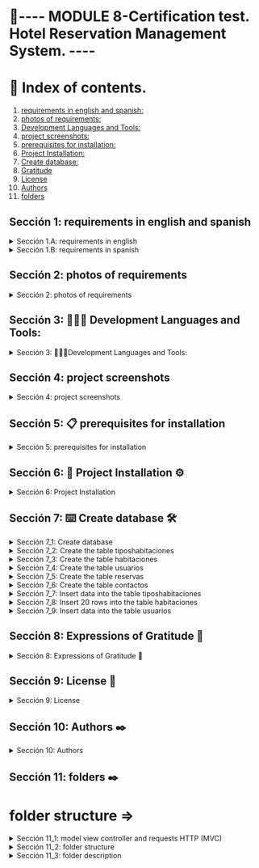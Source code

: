 # <h1 class="text-center"> 🚀---- MODULE 8-Certification test. <br> Hotel Reservation Management System. ---- </h1>

 # 📌 Index of contents.

1. [requirements in english and spanish: ](#requirements-in-english-and-spanish)
2. [photos of requirements: ](#photos-of-requirements)
3. [ Development Languages and Tools: ](#tools)
4. [ project screenshots: ](#project-screenshots)
5. [prerequisites for installation: ](#prerequisites-for-installation)
6. [Project Installation: ](#Project-Installation)
7. [Create database: ](#Create-database)
8. [Gratitude](#Gratitude)
9. [License](#License)
10. [Authors](#Authors)
11. [folders](#folders)

## Sección 1: requirements in english and spanish <a name="requirements-in-english-and-spanish"></a>

<details>
  <summary>Sección 1.A: requirements in english</summary>   
    <div>
        <p>
            Test hotel reservation management system. Congratulations on getting this far! This project is the pinnacle of everything you have learned so far in the course. Here, you will put your development skills to the test, to build a reservation management system that is functional, attractive and adaptable to different devices. The objective of this test is to develop a complete and dynamic web application that functions as a centralized hotel reservation management system. This system will allow users (administrator and guest) to efficiently manage all aspects related to reservations. Don't worry, you won't be alone. A team has been designated that will provide you with the necessary information to proceed with the development of the project: Detailed project information, flow diagram, physical model, wireframes at the end of the document. Functional system requirements: responsive fronted: use html, css (Bootstrap) and javascript to create a fronted that adapts to various devices, implement an intuitive design that facilitates navigation and user interactions. Data model: Users: detail such as username, email, password and user type. (Administrator, guest). Any user who registers will be a guest until they are changed to administrator. Rooms: information such as room type number (single, double or suite), description, price and availability. Reservations: Information about the reservation request, delivery dates, departure date, selected rooms and associated guest. Room types: types available, single double and suite. Contact: fields for name, email and message. Functionalities The root route must reach the home page, there must be a contact view with its respective form. If the user is not authenticated, they would not be able to enter the CRUD of /rooms and /reservations. If you try to access views other than home and contact, you will be redirected to the start section view. Upon authentication you will be sent to view/rooms. The login and register links will be displayed in the navigation bar if the user is not authenticated. By clicking on them, you will be redirected to your corresponding visits. If the user is authenticated, the username and a link to close the section will be displayed in the navigation bar. Which will redirect you to the start section view when you click on it, the /rooms view should show 10 of the available rooms through pagination and have a filter where the user can filter by type and price. Administrator users will be able to generate rooms from the /room/new view. But the guest type user only has permissions to view the list of available rooms. The /room/id view should show all the room information and allow reservations to be made using a form where the check-in date and check-out date will be inserted. There must be a list of /reservations in which the administrator user. You will have the list of reserved rooms and you will be able to manage the status of available rooms to occupied. Database: create a file called "reservas_hotel.sql" that contains the database creation process, the tables with their restrictions and relationships. Seed data: The creation of seed data for the project database tables is requested. This data can be included within the file, "reservas_hotel.sql" or in a separate file in CSV format called "reservas_hotel.csv". Non-functional requirements: project name: hotel_reservations. Fronted technologies: HTML, css, Bootstrap, JavaScript, jQuery, handlebars.js. Backend technologies: node.js, express, node.js libraries. Database: PostgreSQL, ORM, the use of an ORM is allowed for database connection and logic. Database name: hotel_reservations. Code organization: keep database connection logic separate in a file, keep database queries separate, keep server logic separate. Required files packet. json, packet-lock. json, readme.md. Individual development: the development of the test must be individual. Restrictions: it is prohibited to upload the code to Github or share it on platforms or with other students. Deliverables: compressed files: the source code of the project must be compressed in a file with the extension ".zip" if the file must have the name of the project "reservas_ hotel.zip", separated by underscores without spaces or capital letters, it is not You must not include either the ".git" folder or the "node_modules" folder in the zip file. SQL files: a file with a ".sql" extension must be included that contains the commands for creating the database, tables and inserting data. The file should be called "hotel reservations.sql" and should go inside the project folder. Readme.md: Readme.md file with the following sections: Project name, hotel reservation management system. Project Description: Use the requirements paragraph, screenshot of the project, include screenshots of the following views: home, registration, rooms, room/id, reservation/new. Prerequisites or dependencies to install. Project installation. Command to run the project. Command to load the database or look at the models. Command to load the seed data to the database. Access credentials according to user type, after loading the seed data: For administrator type user: email: administrator@mail.com password: Abc123·. For guest type user: email: huesped@mail.com password: Abc123·. You can use the following template as a reference to generate your readme.md file: https://github.com/brayandiazc/template-readme-es. Recommendations: requirements and deliverables: Carefully read each of the requirements and deliverables before starting. Folder Creation Create a folder with the name "hotel reservation" for your project. Project initialization with node.js: Initialize your project with node.js using the following command. npm init -y . Installation of the libraries: install the necessary libraries with the following command: npm install express, nodemon, libraries. Files A server.js file is generated to handle the server logic. Generate a db.js file for database configuration, database configuration, configure your connection to the PostgreSQL database. Use primary keys on all tables. ID serial primary key. Use foreign keys whenever necessary. Foreign key. Using git while developing the project. Gitignore file generates a gitignore file with the following configuration: Use of handlebars and Bootstrap: use of handlebars.js to work with templates and components in the views use the bootstrap components in conjunction with CSS to style your views you can find the documentation from Bootstrap: Add javascript dependencies to your project if necessary. 
        </p>
    </div>
</details>

<details>
  <summary>Sección 1.B: requirements in spanish</summary>  
    <div>
        <p>
            Prueba sistema de gestión de reservas para hotel. ¡Felicidades por llegar hasta aquí!. Este proyecto es el pináculo de todo lo que has aprendido hasta ahora en el curso. Aquí, pondrás a prueba tus habilidades de desarrollo, para construir un sistema de gestión de reservas que sea funcional, atractivo y adaptable a distintos dispositivos. El objetivo de esta prueba es desarrollar una aplicación web completa y dinámica que funcione como un sistema centralizado de gestión de reservas de hoteles. Este sistema permitirá a los usuarios (administrador y huésped) gestionar eficientemente todos los aspectos relacionados con las reservas. No te preocupes, no estarás solo. Se ha designado un equipo que te hará entrega de la información necesaria para proceder con el desarrollo del proyecto: Información detallada del proyecto, diagrama de flujo, modelo físico, wireframes al final del documento. Requerimientos funcionales del sistema: fronted responsivo: utilizar html, css (Bootstrap) y javascript para crear un fronted que se adapte a varios dispositivos, implementar un diseño intuitivo que facilite la navegación y las interacciones de los usuarios. Modelo de datos: Usuarios: detalle como nombre de usuario, correo electrónico, contraseña y tipo de usuario. (Administrador, huésped). todo usuario que se registre será un huésped hasta que se le cambie a administrador. Habitaciones: información como número de habitación tipo (simple, doble o suite) descripción, precio y disponibilidad. Reservas: información sobre la solicitud de reservas, fechas de entrega, fecha de salida, habitaciones seleccionadas y huésped asociado. Tipos de habitaciones: tipos disponibles, simple doble y suite. Contacto: campos para nombre, correo electrónico y mensaje. Funcionalidades la ruta a raíz debe llegar a la página de inicio, debe existir una vista de contacto con su respectivo formulario. Si el usuario no se encuentra autenticado, no podría ingresar al CRUD de /habitaciones y /reservas. Si trata de acceder a otras vistas diferentes a inicio y contacto será redireccionado a la vista de iniciar sección. Al autenticarse será enviado a la vista /habitaciones. Los enlaces de iniciar sesión y registrarse se mostrarán en la barra de navegación si el usuario no autenticado. Al pulsarlos, redireccionara a sus visitas correspondientes. Si el usuario está autenticado en la barra de navegación se mostrará su username y un enlace para cerrar sección. El cual lo redireccionará a la vista de iniciar sección al hacer clic en él, la vista de /habitaciones debe mostrar 10 de las habitaciones disponibles mediante paginación y contar con un filtro donde la el usuario podrá filtrar por tipo y precio. Los usuarios de tipo administrador podrán generar las habitaciones desde la vista /habitación/nueva. Pero el usuario de tipo huésped solo tiene permisos para visualizar el listado de habitaciones disponibles. La vista /habitación/id debe mostrar toda la información de la habitación y permitir hacer reservas mediante un formulario donde se insertarán la fecha de ingreso y la fecha de salida. Debe existir una lista de /reservas en la cual el usuario administrador. Tendrá el listado de las habitaciones reservadas y podrá gestionar el estado de las habitaciones disponibles a ocupada. Base de datos: crea un archivo llamado "reservas_ hotel.sql" que contenga el proceso de la creación de la base de datos, las tablas con sus restricciones y relaciones. Datos semilla: Se solicita la creación de datos semillas para las tablas de la base de datos del proyecto. Estos datos pueden estar incluidos dentro del archivo, "reservas_ hotel.sql"o en un archivo separado en formato CSV llamado "reservas_ hotel.csv".  Requerimientos no funcionales: nombre del proyecto: reservas_ hotel. Tecnologías fronted: HTML, css, Bootstrap, JavaScript, jQuery, handlebars.js. Tecnologías backend: node.js, express, librerías de node.js. Base de datos: PostgreSQL, ORM, se permite que el uso de un ORM para la conexión y lógica de la base de datos. Nombre de la base de datos: reservas_ hotel. Organización del código: mantener separada a la lógica de conexión a la base de datos en un archivo, mantener separadas las consultas a la base de datos, mantener separada la lógica del servidor. Archivos requeridos packet. json, packet-lock. json, readme.md. Desarrollo individual: el desarrollo de la prueba debe ser individual. Restricciones: se prohíbe subir el código a Github o compartirlo en plataformas o con otros estudiantes. Entregables: archivos comprimido: el código fuente del proyecto debe estar comprimido en un archivo con la extensión ".zip" si el archivo debe llevar el nombre del proyecto "reservas_ hotel.zip", separado por guiones bajos sin espacios ni mayúscula, no se debe incluir la carpeta ".git" ni la carpeta "node_modules" en el archivo comprimido. Archivos SQL: se debe incluir un archivo con extensión ".sql" que contenga los comandos para la creación de la base de datos, tablas e inserción de datos. El archivo debe llamarse "reservas hotel.sql" Y debe ir dentro de la carpeta del proyecto. Readme.md: Archivo readme.md con las siguientes secciones: Nombre del proyecto, sistema de gestión de reservas para hotel. Descripción del proyecto: utiliza el párrafo de objetivos, captura de pantalla del proyecto, incluir capturas de pantalla de las siguientes vistas: home, registro, habitaciones, habitación/id, reserva/nueva. Prerequisitos o dependencias a instalar. Instalación del proyecto. Comando para ejecutar el proyecto. Comando para cargar la base de datos o mirar los modelos. Comando para cargar los datos semilla a la base de datos. Credenciales de acceso según tipo de usuario, luego de cargar los datos semilla: Para usuario de tipo administrador: email: administrador@mail.com contraseña: Abc123·. Para usuario tipo huésped: email: huesped@mail.com contraseña: Abc123·. Puedes usar la siguiente plantilla como referencia para generar tu archivo readme.md: https://github.com/brayandiazc/template-readme-es. Recomendaciones: requerimientos y entregables: Lee cuidadosamente cada uno de los requerimientos y entregables antes de comenzar. Creación de la carpeta crea una carpeta con el nombre de "reserva hotel" para tu proyecto. Inicialización del proyecto con node.js: inicializa tu proyecto con node.js usando el siguiente comando. npm init -y . Instalación de las librerías: instalar las librerías necesarias con el siguiente comando: npm install express, nodemon, librerías. Archivos se genera un archivo server.js para manejar la lógica del servidor. Genera un archivo db.js para la configuración de la base de datos, configuración de la base de datos, configurar tu conexión a la base de datos PostgreSQL. Utiliza llaves primarias en todas las tablas. ID serial primary key. Usa las llaves foráneas siempre que sean necesarias. Foreign key. Uso de git mientras estás desarrollando el proyecto. Archivo gitignore genera un archivo gitignore con la siguiente configuración: Uso de handlebars y Bootstrap: uso de handlebars.js para trabajar con plantillas y componentes en las vistas utiliza los componentes de bootstrap en conjunto con CSS para dar estilos a tus vistas puedes encontrar la documentación de Bootstrap:. Agrega las dependencias de javascript a tu proyecto de ser necesarias.  
        </p>
    </div>
</details>

## Sección 2: photos of requirements <a name="photos-of-requirements"></a>

<details>
  <summary>Sección 2: photos of requirements</summary>
    <div>
        <img src="./assets/img/1_1.jpg" alt="">
        <img src="./assets/img/1_2.jpg" alt="">
        <img src="./assets/img/1_3.jpg" alt="">
        <img src="./assets/img/1_4.jpg" alt="">
        <img src="./assets/img/1_5.jpg" alt="">
        <img src="./assets/img/1_6.jpg" alt="">
        <img src="./assets/img/1_7.jpg" alt="">
    </div>
</details>

## Sección 3: 👨🏽‍💻 Development Languages and Tools:  <a name="tools"></a>

<details>
  <summary>Sección 3:  👨🏽‍💻Development Languages and Tools: </summary>  
    <div>
        <img width="70px" 
        height="70px" 
        style="margin: 10px"
        src="./assets/img/html.svg"> &nbsp;
        <img width="70px" 
        height="70px" 
        style="margin: 10px"
        src="./assets/img/css.svg"> &nbsp;
        <img width="70px" 
        height="70px" 
        style="margin: 10px"
        src="./assets/img/javascript.svg"> &nbsp; &nbsp;
        <img width="70px" 
        height="70px" 
        style="margin: 10px"
        src="./assets/img/markdown.svg"> &nbsp; &nbsp;
        <img width="70px" 
        height="70px" 
        style="margin: 10px"
        src="./assets/img/bootstrap-5-1.svg"> &nbsp; &nbsp;
        <img width="70px" 
        height="70px" 
        style="margin: 10px"
        src="./assets/img/fontawesome-1.svg"> &nbsp; &nbsp;
        <img width="70px" 
        height="70px" 
        style="margin: 10px"
        src="./assets/img/git.svg"> &nbsp; &nbsp;
        <img width="70px" 
        height="70px" 
        style="margin: 10px"
        src="./assets/img/github-icon-1.svg"> &nbsp; &nbsp; 
        <img width="70px" 
        height="70px" 
        style="margin: 10px"
        src="./assets/img/node.svg"> &nbsp; &nbsp; 
        <img width="70px" 
        height="70px" 
        style="margin: 10px"
        src="./assets/img/npm-square-red-1.svg"> &nbsp; &nbsp; 
        <img width="70px" 
        height="70px" 
        style="margin: 10px"
        src="./assets/img/toptal-logo-wordmark.svg"> &nbsp; &nbsp;  
        <img width="70px" 
        height="70px" 
        style="margin: 10px"
        src="./assets/img/visual-studio-code-1.svg"> &nbsp; &nbsp; 
        <img width="70px" 
        height="70px" 
        style="margin: 10px"
        src="./assets/img/postgresql.svg"> &nbsp; &nbsp; 
        <img width="70px" 
        height="70px" 
        style="margin: 10px"
        src="./assets/img/dbeaver-head.png"> &nbsp; &nbsp; 
        <img width="70px" 
        height="70px" 
        style="margin: 10px"
        src="./assets/img/gmail-icon.svg"> &nbsp; &nbsp; 
        <img width="70px" 
        height="70px" 
        style="margin: 10px"
        src="./assets/img/jwtio-json-web-token.svg"> &nbsp; &nbsp; 
    </div>
</details>

## Sección 4: project screenshots <a name="project-screenshots"></a>

<details>
  <summary>Sección 4: project screenshots </summary>
    <div>        
        ### Home.hbs
        <img src="./assets/img/2_1.jpg" alt="Home">
        ### Registro.hbs
        <img src="./assets/img/2_2.jpg" alt="Registro">        
        ### Login.hbs
        <img src="./assets/img/2_3.jpg" alt="Login">
        ### Contacto.hbs
        <img src="./assets/img/2_4.jpg" alt="Contacto">
        ### Admin.hbs room
        <img src="./assets/img/2_5A.jpg" alt="Admin">        
        ### Admin.hbs reservation
        <img src="./assets/img/2_5B.jpg" alt="Admin">        
        ### Admin.hbs user
        <img src="./assets/img/2_5C.jpg" alt="Admin">        
        ### Customer.hbs room
        <img src="./assets/img/2_6A.jpg" alt="Customer">        
        ### Customer.hbs reservation
        <img src="./assets/img/2_6B.jpg" alt="Customer">        
        ### Perfil.hbs
        <img src="./assets/img/2_7.jpg" alt="Perfil">
        ### AddReservation.hbs
        <img src="./assets/img/2_8.jpg" alt="AddReservation">        
        ### AddRoom.hbs
        <img src="./assets/img/2_9.jpg" alt="AddRoom">        
        ### Undefined.hbs
        <img src="./assets/img/2_10.jpg" alt="Undefined">
    </div>
</details>

## Sección 5: 📋 prerequisites for installation <a name="prerequisites-for-installation"></a>

<details>
  <summary>Sección 5: prerequisites for installation</summary>
    <div>
        <p>
            These instructions will guide you to get a copy of this project up and running on your local machine for development and testing purposes.
            List of software and tools, which you need to install and run this project:
            - Operating System (e.g. Windows 11)
            - code editor (e.g. visual Studio Code or Atom)
            - Database (e.g. PostgreSQL, Dbeaver or Neon)
            - Internet to run it in Render
        </p>
    </div>
</details>

## Sección 6: 🔧 Project Installation ⚙️ <a name="Project-Installation"></a>

<details>
  <summary>Sección 6: Project Installation</summary>     
        installing the dependencies in Node.js with the following command :
installing the dependencies in Node.js with the following command :
📦Build Command...

```bash
# npm i
```

Start Command...

```bash
# npm start
```
               
</details>

## Sección 7: ⌨️ Create database 🛠️ <a name="Create-database"></a>

<details>
  <summary>Sección 7_1: Create database</summary>
    <div>
        <p>-- Create the database--------
            CREATE DATABASE reservas_hotel;          
        </p>
    </div>
</details>

<details>
  <summary>Sección 7_2: Create the table tiposhabitaciones</summary>
    <div>
        <p>-- Create the table tiposhabitaciones
            CREATE TABLE tiposhabitaciones (
                id SERIAL PRIMARY KEY,
                tipo VARCHAR(50) NOT NULL
            );
        </p>
    </div>
</details>

<details>
  <summary>Sección 7_3: Create the table habitaciones</summary>
    <div>
        <p>-- Create the table habitaciones-----
            CREATE TABLE habitaciones (
                id SERIAL PRIMARY KEY,
                numero INT NOT NULL,
                tipo_habitacion_id INT REFERENCES tiposhabitaciones(id),
                descripcion TEXT,
                precio DECIMAL(10, 2),
                disponibilidad BOOLEAN
            );
        </p>
    </div>
</details>

<details>
  <summary>Sección 7_4: Create the table usuarios</summary>
    <div>
        <p>-- Create the table usuarios------
            CREATE TABLE usuarios (
                id SERIAL PRIMARY KEY,
                username VARCHAR(50) NOT NULL,
                email VARCHAR(100) NOT NULL,
                password VARCHAR(100) NOT NULL,
                tipo_usuario VARCHAR(50),
                foto VARCHAR(255)
            );
        </p>
    </div>
</details>

<details>
  <summary>Sección 7_5: Create the table reservas</summary>
    <div>
        <p>-- Create the table reservas-------
            CREATE TABLE reservas (
                id SERIAL PRIMARY KEY,
                fecha_reserva DATE,
                fecha_salida DATE,
                habitacion_id INT REFERENCES habitaciones(id),
                cliente_id INT REFERENCES usuarios(id)
            );
        </p>
    </div>
</details>

<details>
  <summary>Sección 7_6: Create the table contactos</summary>
    <div>
        <p>-- Create the table contactos--------
            CREATE TABLE contactos (
                id SERIAL PRIMARY KEY,
                nombre VARCHAR(100),
                email VARCHAR(100),
                mensaje TEXT
            );
        </p>
    </div>
</details>

<details>
  <summary>Sección 7_7: Insert data into the table tiposhabitaciones</summary>
    <div>
        <p>-- Insert data into the table tiposhabitaciones----------
            INSERT INTO tiposhabitaciones (tipo) VALUES
            ('single'),
            ('double'),
            ('suite');            
        </p>
    </div>
</details>

<details>
  <summary>Sección 7_8: Insert 20 rows into the table habitaciones</summary>
    <div>
        <p>-- Insert 20 rows into the table habitaciones, ensuring they match the three existing types------
            INSERT INTO habitaciones (numero, tipo_habitacion_id, descripcion, precio, disponibilidad) VALUES
            (101, 1, 'Single room with private bathroom.', 50.00, true),
            (102, 1, 'Single room with garden view.', 55.00, true),
            (103, 1, 'Single room with pool access.', 60.00, true),
            (201, 2, 'Double room with two beds and garden view.', 80.00, true),
            (202, 2, 'Double room with queen bed.', 85.00, true),
            (203, 2, 'Double room with private balcony.', 90.00, true),
            (204, 2, 'Double room with sea view.', 95.00, true),
            (301, 3, 'Suite with living room and balcony with sea view.', 120.00, true),
            (302, 3, 'Suite with jacuzzi and garden view.', 130.00, true),
            (303, 3, 'Suite with kitchen and living room.', 140.00, true),
            (304, 3, 'Suite with terrace and private pool.', 150.00, true),
            (401, 1, 'Single room with bunk beds for children.', 70.00, true),
            (402, 1, 'Single room accessible for disabled.', 65.00, true),
            (403, 1, 'Single room with desk and ergonomic chair.', 75.00, true),
            (501, 2, 'Double room with jacuzzi.', 100.00, true),
            (502, 2, 'Double room with spa access.', 110.00, true),
            (503, 2, 'Double room with living room.', 115.00, true),
            (601, 3, 'Presidential suite with butler.', 200.00, true),
            (602, 3, 'Executive suite with lounge access.', 180.00, true),
            (603, 3, 'Family suite with two bedrooms.', 160.00, true);            
        </p>
    </div>
</details>

<details>
  <summary>Sección 7_9: Insert data into the table usuarios</summary>
    <div>
        <p>-- Insert data into the table usuarios-----------------------------------
            INSERT INTO usuarios (username, email, password, tipo_usuario, foto) VALUES
            ('user1', 'user1@mail.com', 'p1', 'administrator', 'adam_feliz.jpg'),
            ('user2', 'user2@mail.com', 'p2', 'customer', 'adam.jpg'),
            ('user3', 'user3@mail.com', 'p3', 'customer', 'Danny.jpg'),
            ('user4', 'user4@mail.com', 'p4', 'customer', 'drama.jpg'),
            ('user5', 'user5@mail.com', 'p5', 'customer', 'evelien.jpg'),
            ('user6', 'user6@mail.com', 'p6', 'customer', 'jim.jpg'),
            ('user7', 'user7@mail.com', 'p7', 'customer', 'NOO.jpg'),
            ('user8', 'user8@mail.com', 'p8', 'customer', 'tony.jpg'),
            ('user9', 'user9@mail.com', 'p9', 'customer', 'yoda.jpg'),
            ('user10', 'user10@mail.com', 'p10', 'customer', 'adam.jpg');
        </p>
    </div>
</details>

## Sección 8: Expressions of Gratitude 🎁 <a name="Gratitude"></a>

<details>
  <summary>Sección 8: Expressions of Gratitude 🎁 </summary>  

  I am grateful for the teaching of [Academia Latam](https://desafiolatam.com/). If you found any value in this project or want to contribute, here's what you can do:
    - Share this project with others
    - Invite me a tea ☕
    - Show your appreciation by saying thank you.
</details>

## Sección 9: License 📄 <a name="License"></a>

<details>
  <summary>Sección 9: License</summary>  

  This project is under the XYZ License - see the file [LICENSE.md](LICENSE.md) for details.  
</details>

## Sección 10: Authors ✒️ <a name="Authors"></a>

<details>
  <summary>Sección 10: Authors</summary> 
  
  - **Jonathan Viera L** - _Initial work_ - [Jonathan Viera L](https://github.com/jviera100/m8d35Hotel)

⌨️ with ❤️ by [Jonathan Viera L](https://github.com/jviera100) 😊 
</details>

## Sección 11: folders ✒️ <a name="folders"></a>
# folder structure => 

<details>
  <summary>Sección 11_1: model view controller and requests HTTP (MVC) </summary> 
    <img src="./assets/img/photo_MVC_backend_and_fronted.png" alt="">
    <img src="./assets/img/photo_ApiRestFull_requestsHTTP_CRUD.png" alt="">     
</details>

<details>
  <summary>Sección 11_2: folder structure</summary>
  <img src="./assets/img/folder_structure.jpg" alt="">  
  
- m8d35Hotel/
  - ├── assets/
  - │   ├── css/
  - │   │    ├── alerta-bootstrap.css
  - │   │    ├── body.css
  - │   │    ├── card.css
  - │   │    ├── carousel.css
  - │   │    ├── modal.css
  - │   │    └── navbar.css
  - │   ├── js/
  - │   │    ├── alert-tooltip.js
  - │   │    ├── api.js
  - │   │    ├── button-pdf.js
  - │   │    ├── card.js
  - │   │    ├── color-change-title.js
  - │   │    ├── image-rotation.js
  - │   │    ├── navbar-toggler-rotation.js
  - │   │    └── parpadea-blinking-fadetoggle.js
  - │   ├── img/
  - │   │    ├── 1.jpg
  - │   │    └── 2.jpg
  - │   └── documents/
  - │             ├── comandos-node-npm-express-json.md
  - │             └── Prueba-JavaScript-01.pdf
  - ├── middlewares/
  - │             ├── middlewares.js
  - │             └── token.js
  - ├── node_modules/
  - ├── routes/
  - │        └── routes.js   
  - ├── src/
  - │   ├── controllers/
  - │   │             └── ApiRestFull.js
  - │   ├── models/
  - │   │        ├── config/
  - │   │        │        └── db.js
  - │   │        └── db/
  - │   │             └── comandos.sql
  - │   ├── queries/
  - │   │         └── consultas.js
  - │   └── views/
  - │           ├── layouts/
  - │           │         └── main.hbs
  - │           ├── partials/
  - │           │         ├── footer.hbs
  - │           │         └── menu.hbs
  - │           ├── AddReservation.hbs
  - │           ├── AddRoom.hbs
  - │           ├── Admin.hbs
  - │           ├── contacto.hbs
  - │           ├── Customer.hbs
  - │           ├── Home.hbs
  - │           ├── Login.hbs
  - │           ├── Perfil.hbs
  - │           ├── Registro.hbs  
  - │           └── undefined.hbs
  - ├── .env
  - ├── .gitignore
  - ├── index.js
  - ├── package-lock.json
  - ├── package.json
  - └── README.md
 
</details>

<details>
  <summary>Sección 11_3: folder description</summary> 

## Description of Main Directories

- **assets/**: Contains resources such as CSS style sheet files, JS scripts, images and documents.
- **middlewares/**: Middlewares for the application and token.
- **node_modules/**: Node.js modules used in the project.
- **routes/**: Routes for the application and email sending configuration.
- **src/**: contains controller, model, queries and views folders.
- - **controller/**: Controllers that handle application requests.
- - **model/**: Data models for the application. It contains the db and config folders.
- - - **config/**: contains db.js file for connecting to the database.
- - - **db/**: Contains the commands to create the local database in postgre.
- - **queries/**: SQL query files for the database.
- - **views/**: Views of the application, including pages, layouts and partials.

## Other Files and Directories

- **.env**: Environment variables configuration file.
- **.gitignore**: File to specify which files and directories should be ignored in Git.
- **index.js**: Main application file.
- **package-lock.json**: Version lock file for Node.js dependencies.
- **package.json**: Node.js project configuration file.
- **README.md**: This documentation file. 
</details>


    








